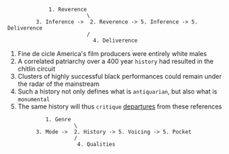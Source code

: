 ```
             1. Reverence
                         \
         3. Inference ->  2. Reverence -> 5. Inference -> 5. Deliverence
                         /
                           4. Deliverence
```

1. Fine de cicle America's film producers were entirely white males
2. A correlated patriarchy over a 400 year `history` had resulted in the chitlin circuit
3. Clusters of highly successful black performances could remain under the radar of the mainstream
4. Such a history not only defines what is `antiquarian`, but also what is `monumental`
5. The same history will thus `critique` [departures](https://www.amazon.com/gp/video/detail/B0CJMNFQMB/ref=atv_hm_hom_c_lZOsi7_2_1?jic=8%7CEgNhbGw%3D) from these references


```
            1. Genre
                     \
         3. Mode ->  2. History -> 5. Voicing -> 5. Pocket
                     /
                      4. Qualities
```
